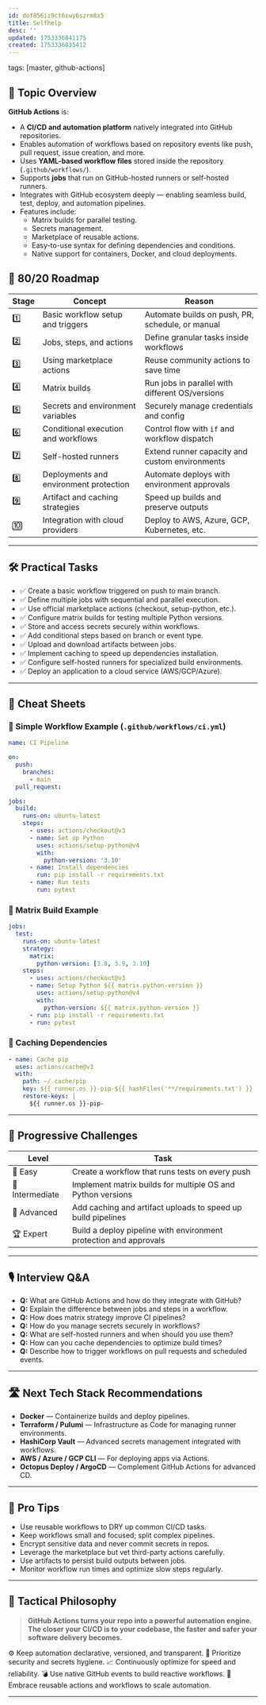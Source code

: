```yaml
---
id: dof856iz9ct6iwy6szrm8x5
title: Selfhelp
desc: ''
updated: 1753336841175
created: 1753336835412
---
```

tags: [master, github-actions]

## 📌 Topic Overview

**GitHub Actions** is:

* A **CI/CD and automation platform** natively integrated into GitHub repositories.
* Enables automation of workflows based on repository events like push, pull request, issue creation, and more.
* Uses **YAML-based workflow files** stored inside the repository (`.github/workflows/`).
* Supports **jobs** that run on GitHub-hosted runners or self-hosted runners.
* Integrates with GitHub ecosystem deeply — enabling seamless build, test, deploy, and automation pipelines.
* Features include:
  * Matrix builds for parallel testing.
  * Secrets management.
  * Marketplace of reusable actions.
  * Easy-to-use syntax for defining dependencies and conditions.
  * Native support for containers, Docker, and cloud deployments.

## 🚀 80/20 Roadmap

| Stage | Concept                              | Reason                                            |
| ----- | ---------------------------------- | -------------------------------------------------|
| 1️⃣   | Basic workflow setup and triggers  | Automate builds on push, PR, schedule, or manual |
| 2️⃣   | Jobs, steps, and actions            | Define granular tasks inside workflows            |
| 3️⃣   | Using marketplace actions           | Reuse community actions to save time              |
| 4️⃣   | Matrix builds                      | Run jobs in parallel with different OS/versions  |
| 5️⃣   | Secrets and environment variables   | Securely manage credentials and config             |
| 6️⃣   | Conditional execution and workflows | Control flow with `if` and workflow dispatch       |
| 7️⃣   | Self-hosted runners                 | Extend runner capacity and custom environments     |
| 8️⃣   | Deployments and environment protection | Automate deploys with environment approvals       |
| 9️⃣   | Artifact and caching strategies     | Speed up builds and preserve outputs                |
| 🔟    | Integration with cloud providers    | Deploy to AWS, Azure, GCP, Kubernetes, etc.        |

---

## 🛠️ Practical Tasks

* ✅ Create a basic workflow triggered on push to main branch.
* ✅ Define multiple jobs with sequential and parallel execution.
* ✅ Use official marketplace actions (checkout, setup-python, etc.).
* ✅ Configure matrix builds for testing multiple Python versions.
* ✅ Store and access secrets securely within workflows.
* ✅ Add conditional steps based on branch or event type.
* ✅ Upload and download artifacts between jobs.
* ✅ Implement caching to speed up dependencies installation.
* ✅ Configure self-hosted runners for specialized build environments.
* ✅ Deploy an application to a cloud service (AWS/GCP/Azure).

---

## 🧾 Cheat Sheets

### 🔹 Simple Workflow Example (`.github/workflows/ci.yml`)

```yaml
name: CI Pipeline

on:
  push:
    branches:
      - main
  pull_request:

jobs:
  build:
    runs-on: ubuntu-latest
    steps:
      - uses: actions/checkout@v3
      - name: Set up Python
        uses: actions/setup-python@v4
        with:
          python-version: '3.10'
      - name: Install dependencies
        run: pip install -r requirements.txt
      - name: Run tests
        run: pytest
````

### 🔹 Matrix Build Example

```yaml
jobs:
  test:
    runs-on: ubuntu-latest
    strategy:
      matrix:
        python-version: [3.8, 3.9, 3.10]
    steps:
      - uses: actions/checkout@v3
      - name: Setup Python ${{ matrix.python-version }}
        uses: actions/setup-python@v4
        with:
          python-version: ${{ matrix.python-version }}
      - run: pip install -r requirements.txt
      - run: pytest
```

### 🔹 Caching Dependencies

```yaml
- name: Cache pip
  uses: actions/cache@v3
  with:
    path: ~/.cache/pip
    key: ${{ runner.os }}-pip-${{ hashFiles('**/requirements.txt') }}
    restore-keys: |
      ${{ runner.os }}-pip-
```

---

## 🎯 Progressive Challenges

| Level           | Task                                                              |
| --------------- | ----------------------------------------------------------------- |
| 🥉 Easy         | Create a workflow that runs tests on every push                   |
| 🥈 Intermediate | Implement matrix builds for multiple OS and Python versions       |
| 🥇 Advanced     | Add caching and artifact uploads to speed up build pipelines      |
| 🏆 Expert       | Build a deploy pipeline with environment protection and approvals |

---

## 🎙️ Interview Q\&A

* **Q:** What are GitHub Actions and how do they integrate with GitHub?
* **Q:** Explain the difference between jobs and steps in a workflow.
* **Q:** How does matrix strategy improve CI pipelines?
* **Q:** How do you manage secrets securely in workflows?
* **Q:** What are self-hosted runners and when should you use them?
* **Q:** How can you cache dependencies to optimize build times?
* **Q:** Describe how to trigger workflows on pull requests and scheduled events.

---

## 🛣️ Next Tech Stack Recommendations

* **Docker** — Containerize builds and deploy pipelines.
* **Terraform / Pulumi** — Infrastructure as Code for managing runner environments.
* **HashiCorp Vault** — Advanced secrets management integrated with workflows.
* **AWS / Azure / GCP CLI** — For deploying apps via Actions.
* **Octopus Deploy / ArgoCD** — Complement GitHub Actions for advanced CD.

---

## 🧠 Pro Tips

* Use reusable workflows to DRY up common CI/CD tasks.
* Keep workflows small and focused; split complex pipelines.
* Encrypt sensitive data and never commit secrets in repos.
* Leverage the marketplace but vet third-party actions carefully.
* Use artifacts to persist build outputs between jobs.
* Monitor workflow run times and optimize slow steps regularly.

---

## 🧬 Tactical Philosophy

> **GitHub Actions turns your repo into a powerful automation engine. The closer your CI/CD is to your codebase, the faster and safer your software delivery becomes.**

⚙️ Keep automation declarative, versioned, and transparent.
🔐 Prioritize security and secrets hygiene.
📈 Continuously optimize for speed and reliability.
💣 Use native GitHub events to build reactive workflows.
🤖 Embrace reusable actions and workflows to scale automation.

---
